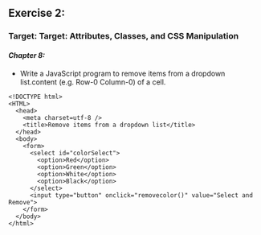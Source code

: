 ## Exercise 2:
### Target: Target: Attributes, Classes, and CSS Manipulation
#### _Chapter 8:_
- Write a JavaScript program to remove items from a dropdown list.content (e.g. Row-0 Column-0) of a cell. 
```
<!DOCTYPE html>
<HTML>
  <head>
    <meta charset=utf-8 />
    <title>Remove items from a dropdown list</title>
  </head>
  <body>
    <form>
      <select id="colorSelect">
        <option>Red</option>
        <option>Green</option>
        <option>White</option>
        <option>Black</option>
      </select>
      <input type="button" onclick="removecolor()" value="Select and Remove">
    </form>
  </body>
</html>
```
